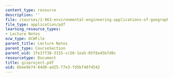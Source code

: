 ```yaml
---
content_type: resource
description: ''
file: /courses/1-963-environmental-engineering-applications-of-geographic-information-systems-fall-2004/6bee9e7484d0ad2577e3fd5bf48fd542_gisproject.pdf
file_type: application/pdf
learning_resource_types:
- Lecture Notes
ocw_type: OCWFile
parent_title: Lecture Notes
parent_type: CourseSection
parent_uid: 1fe1ff38-3315-cc50-1ea5-05f8a45b7d8c
resourcetype: Document
title: gisproject.pdf
uid: 6bee9e74-84d0-ad25-77e3-fd5bf48fd542
---
```

